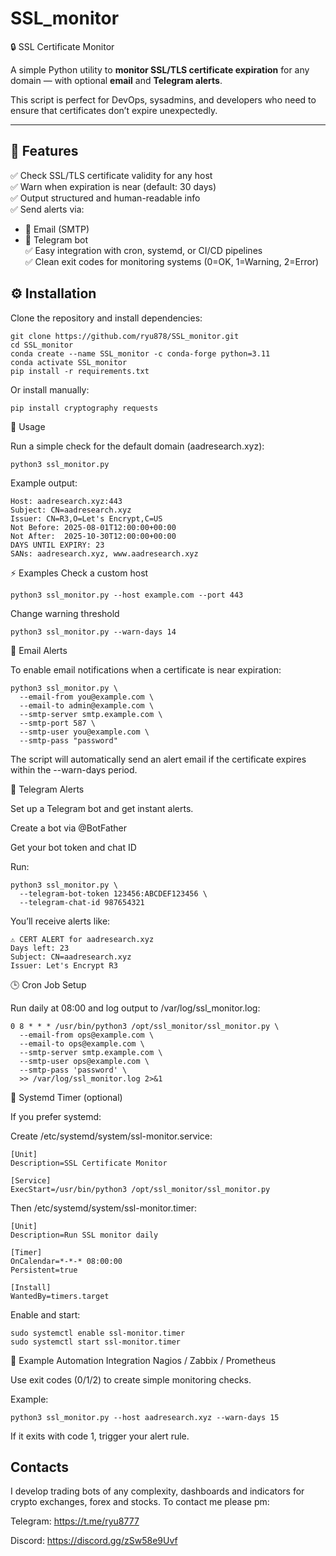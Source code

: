 # SSL_monitor
🔒 SSL Certificate Monitor


A simple Python utility to **monitor SSL/TLS certificate expiration** for any domain — with optional **email** and **Telegram alerts**.

This script is perfect for DevOps, sysadmins, and developers who need to ensure that certificates don’t expire unexpectedly.

---

## 🧩 Features

✅ Check SSL/TLS certificate validity for any host  
✅ Warn when expiration is near (default: 30 days)  
✅ Output structured and human-readable info  
✅ Send alerts via:
- 📧 Email (SMTP)
- 💬 Telegram bot  
✅ Easy integration with cron, systemd, or CI/CD pipelines  
✅ Clean exit codes for monitoring systems (0=OK, 1=Warning, 2=Error)

## ⚙️ Installation

Clone the repository and install dependencies:

```
git clone https://github.com/ryu878/SSL_monitor.git
cd SSL_monitor
conda create --name SSL_monitor -c conda-forge python=3.11
conda activate SSL_monitor
pip install -r requirements.txt
```

Or install manually:

```
pip install cryptography requests
```

🚀 Usage

Run a simple check for the default domain (aadresearch.xyz):

```
python3 ssl_monitor.py
```

Example output:
```
Host: aadresearch.xyz:443
Subject: CN=aadresearch.xyz
Issuer: CN=R3,O=Let's Encrypt,C=US
Not Before: 2025-08-01T12:00:00+00:00
Not After:  2025-10-30T12:00:00+00:00
DAYS UNTIL EXPIRY: 23
SANs: aadresearch.xyz, www.aadresearch.xyz
```

⚡ Examples
Check a custom host

```
python3 ssl_monitor.py --host example.com --port 443
```

Change warning threshold
```
python3 ssl_monitor.py --warn-days 14
```

📧 Email Alerts

To enable email notifications when a certificate is near expiration:

```
python3 ssl_monitor.py \
  --email-from you@example.com \
  --email-to admin@example.com \
  --smtp-server smtp.example.com \
  --smtp-port 587 \
  --smtp-user you@example.com \
  --smtp-pass "password"
```

The script will automatically send an alert email if the certificate expires within the --warn-days period.

💬 Telegram Alerts

Set up a Telegram bot and get instant alerts.

Create a bot via @BotFather

Get your bot token and chat ID

Run:

```
python3 ssl_monitor.py \
  --telegram-bot-token 123456:ABCDEF123456 \
  --telegram-chat-id 987654321
```

You’ll receive alerts like:

```
⚠️ CERT ALERT for aadresearch.xyz
Days left: 23
Subject: CN=aadresearch.xyz
Issuer: Let's Encrypt R3
```

🕒 Cron Job Setup

Run daily at 08:00 and log output to /var/log/ssl_monitor.log:

```
0 8 * * * /usr/bin/python3 /opt/ssl_monitor/ssl_monitor.py \
  --email-from ops@example.com \
  --email-to ops@example.com \
  --smtp-server smtp.example.com \
  --smtp-user ops@example.com \
  --smtp-pass 'password' \
  >> /var/log/ssl_monitor.log 2>&1
```

🧠 Systemd Timer (optional)

If you prefer systemd:

Create /etc/systemd/system/ssl-monitor.service:

```
[Unit]
Description=SSL Certificate Monitor

[Service]
ExecStart=/usr/bin/python3 /opt/ssl_monitor/ssl_monitor.py
```

Then /etc/systemd/system/ssl-monitor.timer:

```
[Unit]
Description=Run SSL monitor daily

[Timer]
OnCalendar=*-*-* 08:00:00
Persistent=true

[Install]
WantedBy=timers.target
```

Enable and start:

```
sudo systemctl enable ssl-monitor.timer
sudo systemctl start ssl-monitor.timer
```

🧰 Example Automation Integration
Nagios / Zabbix / Prometheus

Use exit codes (0/1/2) to create simple monitoring checks.

Example:

```
python3 ssl_monitor.py --host aadresearch.xyz --warn-days 15
```

If it exits with code 1, trigger your alert rule.


## Contacts
I develop trading bots of any complexity, dashboards and indicators for crypto exchanges, forex and stocks.
To contact me please pm:

Telegram: https://t.me/ryu8777

Discord: https://discord.gg/zSw58e9Uvf
